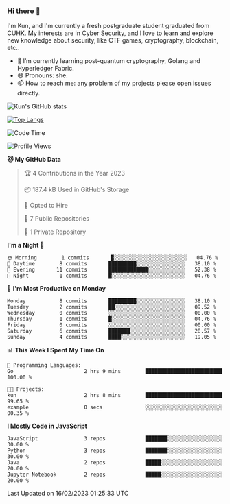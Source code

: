 ### Hi there 👋
I'm Kun, and I'm currently a fresh postgraduate student graduated from CUHK. My interests are in Cyber Security, and I love to learn and explore new knowledge about security, like CTF games, cryptography, blockchain, etc..

- 🌱 I’m currently learning post-quantum cryptography, Golang and Hyperledger Fabric.
- 😄 Pronouns: she.
- 📫 How to reach me: any problem of my projects please open issues directly. 

<!--
**WK-ING/WK-ING** is a ✨ _special_ ✨ repository because its `README.md` (this file) appears on your GitHub profile.

Here are some ideas to get you started:

- 🔭 I’m currently working on ...
- 🌱 I’m currently learning ...
- 👯 I’m looking to collaborate on ...
- 🤔 I’m looking for help with ...
- 💬 Ask me about ...
- 📫 How to reach me: ...
- 😄 Pronouns: ...
- ⚡ Fun fact: ...
-->
![Kun's GitHub stats](https://github-readme-stats.vercel.app/api?username=WK-ING&show_icons=true&theme=radical)

[![Top Langs](https://github-readme-stats.vercel.app/api/top-langs/?username=WK-ING&layout=compact)](https://github.com/anuraghazra/github-readme-stats)

<!--START_SECTION:waka-->
![Code Time](http://img.shields.io/badge/Code%20Time-2%20hrs%2020%20mins-blue)

![Profile Views](http://img.shields.io/badge/Profile%20Views-3-blue)

**🐱 My GitHub Data** 

> 🏆 4 Contributions in the Year 2023
 > 
> 📦 187.4 kB Used in GitHub's Storage 
 > 
> 💼 Opted to Hire
 > 
> 📜 7 Public Repositories 
 > 
> 🔑 1 Private Repository 
 > 
**I'm a Night 🦉** 

```text
🌞 Morning        1 commits       █░░░░░░░░░░░░░░░░░░░░░░░░   04.76 % 
🌆 Daytime        8 commits       █████████░░░░░░░░░░░░░░░░   38.10 % 
🌃 Evening       11 commits       █████████████░░░░░░░░░░░░   52.38 % 
🌙 Night          1 commits       █░░░░░░░░░░░░░░░░░░░░░░░░   04.76 % 

```
📅 **I'm Most Productive on Monday** 

```text
Monday           8 commits       █████████░░░░░░░░░░░░░░░░   38.10 % 
Tuesday          2 commits       ██░░░░░░░░░░░░░░░░░░░░░░░   09.52 % 
Wednesday        0 commits       ░░░░░░░░░░░░░░░░░░░░░░░░░   00.00 % 
Thursday         1 commits       █░░░░░░░░░░░░░░░░░░░░░░░░   04.76 % 
Friday           0 commits       ░░░░░░░░░░░░░░░░░░░░░░░░░   00.00 % 
Saturday         6 commits       ███████░░░░░░░░░░░░░░░░░░   28.57 % 
Sunday           4 commits       ████░░░░░░░░░░░░░░░░░░░░░   19.05 % 

```


📊 **This Week I Spent My Time On** 

```text
💬 Programming Languages: 
Go                       2 hrs 9 mins        █████████████████████████   100.00 % 

🐱‍💻 Projects: 
kun                      2 hrs 8 mins        █████████████████████████   99.65 % 
example                  0 secs              ░░░░░░░░░░░░░░░░░░░░░░░░░   00.35 % 

```

**I Mostly Code in JavaScript** 

```text
JavaScript               3 repos             ███████░░░░░░░░░░░░░░░░░░   30.00 % 
Python                   3 repos             ███████░░░░░░░░░░░░░░░░░░   30.00 % 
Java                     2 repos             █████░░░░░░░░░░░░░░░░░░░░   20.00 % 
Jupyter Notebook         2 repos             █████░░░░░░░░░░░░░░░░░░░░   20.00 % 

```



 Last Updated on 16/02/2023 01:25:33 UTC
<!--END_SECTION:waka-->
